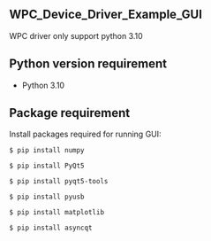  
## WPC_Device_Driver_Example_GUI
 
WPC driver only support python 3.10

## Python version requirement
- Python 3.10 



## Package requirement 

Install packages required for running GUI:

```
$ pip install numpy
```
```
$ pip install PyQt5
```
```
$ pip install pyqt5-tools
```
```
$ pip install pyusb
```
```
$ pip install matplotlib
```
```
$ pip install asyncqt

